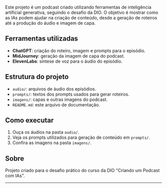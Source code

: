 Este projeto é um podcast criado utilizando ferramentas de inteligência artificial generativa, seguindo o desafio da DIO. O objetivo é mostrar como as IAs podem ajudar na criação de conteúdo, desde a geração de roteiros até a produção do áudio e imagem de capa.

## Ferramentas utilizadas

- **ChatGPT**: criação do roteiro, imagem e prompts para o episódio.
- **MidJourney**: geração da imagem de capa do podcast.
- **ElevenLabs**: síntese de voz para o áudio do episódio.

## Estrutura do projeto

- `audio/`: arquivos de áudio dos episódios.
- `prompts/`: textos dos prompts usados para gerar roteiros.
- `imagens/`: capas e outras imagens do podcast.
- `README.md`: este arquivo de documentação.

## Como executar

1. Ouça os áudios na pasta `audio/`.
2. Veja os prompts utilizados para geração de conteúdo em `prompts/`.
3. Confira as imagens na pasta `imagens/`.

## Sobre

Projeto criado para o desafio prático do curso da DIO "Criando um Podcast com IAs".

---
